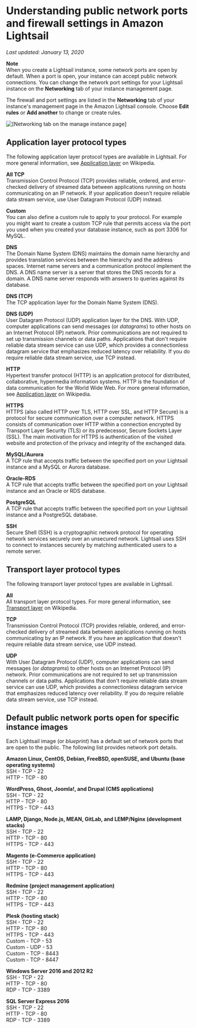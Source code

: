 # Understanding public network ports and firewall settings in Amazon Lightsail<a name="understanding-firewall-and-port-mappings-in-amazon-lightsail"></a>

 *Last updated: January 13, 2020* 

**Note**  
When you create a Lightsail instance, some network ports are open by default\. When a port is open, your instance can accept public network connections\. You can change the network port settings for your Lightsail instance on the **Networking** tab of your instance management page\.

The firewall and port settings are listed in the **Networking** tab of your instance's management page in the Amazon Lightsail console\. Choose **Edit rules** or **Add another** to change or create rules\.

![\[Networking tab on the manage instance page\]](https://s3-us-west-2.amazonaws.com/parkside-localized-docs-devo/v1/en_us/b3f6d19f6c5a2810c4336f10d978ee98/images/amazon-lightsail-manage-instance-page-networking-tab.png)

## Application layer protocol types<a name="understanding-firewall-and-port-mappings-in-amazon-lightsail-application-types"></a>

The following application layer protocol types are available in Lightsail\. For more general information, see [Application layer](https://en.wikipedia.org/wiki/Application_layer) on Wikipedia\.

**All TCP**  
Transmission Control Protocol \(TCP\) provides reliable, ordered, and error\-checked delivery of streamed data between applications running on hosts communicating on an IP network\. If your application doesn't require reliable data stream service, use User Datagram Protocol \(UDP\) instead\.

**Custom**  
You can also define a custom rule to apply to your protocol\. For example you might want to create a custom TCP rule that permits access via the port you used when you created your database instance, such as port 3306 for MySQL\.

**DNS**  
The Domain Name System \(DNS\) maintains the domain name hierarchy and provides translation services between the hierarchy and the address spaces\. Internet name servers and a communication protocol implement the DNS\. A DNS name server is a server that stores the DNS records for a domain\. A DNS name server responds with answers to queries against its database\.

**DNS \(TCP\)**  
The TCP application layer for the Domain Name System \(DNS\)\.

**DNS \(UDP\)**  
User Datagram Protocol \(UDP\) application layer for the DNS\. With UDP, computer applications can send messages \(or *datagrams*\) to other hosts on an Internet Protocol \(IP\) network\. Prior communications are not required to set up transmission channels or data paths\. Applications that don't require reliable data stream service can use UDP, which provides a connectionless datagram service that emphasizes reduced latency over reliability\. If you do require reliable data stream service, use TCP instead\.

**HTTP**  
Hypertext transfer protocol \(HTTP\) is an application protocol for distributed, collaborative, hypermedia information systems\. HTTP is the foundation of data communication for the World Wide Web\. For more general information, see [Application layer](https://en.wikipedia.org/wiki/Hypertext_Transfer_Protocol) on Wikipedia\.

**HTTPS**  
HTTPS \(also called HTTP over TLS, HTTP over SSL, and HTTP Secure\) is a protocol for secure communication over a computer network\. HTTPS consists of communication over HTTP within a connection encrypted by Transport Layer Security \(TLS\) or its predecessor, Secure Sockets Layer \(SSL\)\. The main motivation for HTTPS is authentication of the visited website and protection of the privacy and integrity of the exchanged data\.

**MySQL/Aurora**  
A TCP rule that accepts traffic between the specified port on your Lightsail instance and a MySQL or Aurora database\.

**Oracle\-RDS**  
A TCP rule that accepts traffic between the specified port on your Lightsail instance and an Oracle or RDS database\.

**PostgreSQL**  
A TCP rule that accepts traffic between the specified port on your Lightsail instance and a PostgreSQL database\.

**SSH**  
Secure Shell \(SSH\) is a cryptographic network protocol for operating network services securely over an unsecured network\. Lightsail uses SSH to connect to instances securely by matching authenticated users to a remote server\.

## Transport layer protocol types<a name="understanding-firewall-and-port-mappings-in-amazon-lightsail-protocols"></a>

The following transport layer protocol types are available in Lightsail\.

**All**  
All transport layer protocol types\. For more general information, see [Transport layer](https://en.wikipedia.org/wiki/Transport_layer) on Wikipedia\.

**TCP**  
Transmission Control Protocol \(TCP\) provides reliable, ordered, and error\-checked delivery of streamed data between applications running on hosts communicating by an IP network\. If you have an application that doesn't require reliable data stream service, use UDP instead\.

**UDP**  
With User Datagram Protocol \(UDP\), computer applications can send messages \(or *datagrams*\) to other hosts on an Internet Protocol \(IP\) network\. Prior communications are not required to set up transmission channels or data paths\. Applications that don't require reliable data stream service can use UDP, which provides a connectionless datagram service that emphasizes reduced latency over reliability\. If you do require reliable data stream service, use TCP instead\.

## Default public network ports open for specific instance images<a name="understanding-firewall-and-port-mappings-in-amazon-lightsail-default-port-mappings-for-instance-images"></a>

Each Lightsail image \(or *blueprint*\) has a default set of network ports that are open to the public\. The following list provides network port details\.

**Amazon Linux, CentOS, Debian, FreeBSD, openSUSE, and Ubuntu \(base operating systems\)**  
SSH \- TCP \- 22  
HTTP \- TCP \- 80

**WordPress, Ghost, Joomla\!, and Drupal \(CMS applications\)**  
SSH \- TCP \- 22  
HTTP \- TCP \- 80  
HTTPS \- TCP \- 443

**LAMP, Django, Node\.js, MEAN, GitLab, and LEMP/Nginx \(development stacks\)**  
SSH \- TCP \- 22  
HTTP \- TCP \- 80  
HTTPS \- TCP \- 443

**Magento \(e\-Commerce application\)**  
SSH \- TCP \- 22  
HTTP \- TCP \- 80  
HTTPS \- TCP \- 443

**Redmine \(project management application\)**  
SSH \- TCP \- 22  
HTTP \- TCP \- 80  
HTTPS \- TCP \- 443

**Plesk \(hosting stack\)**  
SSH \- TCP \- 22  
HTTP \- TCP \- 80  
HTTPS \- TCP \- 443  
Custom \- TCP \- 53  
Custom \- UDP \- 53  
Custom \- TCP \- 8443  
Custom \- TCP \- 8447

**Windows Server 2016 and 2012 R2**  
SSH \- TCP \- 22  
HTTP \- TCP \- 80  
RDP \- TCP \- 3389

**SQL Server Express 2016**  
SSH \- TCP \- 22  
HTTP \- TCP \- 80  
RDP \- TCP \- 3389